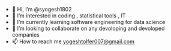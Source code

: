 - 👋 Hi, I’m @syogesh1802
- 👀 I’m interested in coding , statistical tools , IT
- 🌱 I’m currently learning software engineering for data science
- 💞️ I’m looking to collaborate on any devoloping and devoloped companies
- 📫 How to reach me yogeshtolfer007@gmail.com

<!---
syogesh1802/syogesh1802 is a ✨ special ✨ repository because its `README.md` (this file) appears on your GitHub profile.
You can click the Preview link to take a look at your changes.
--->
